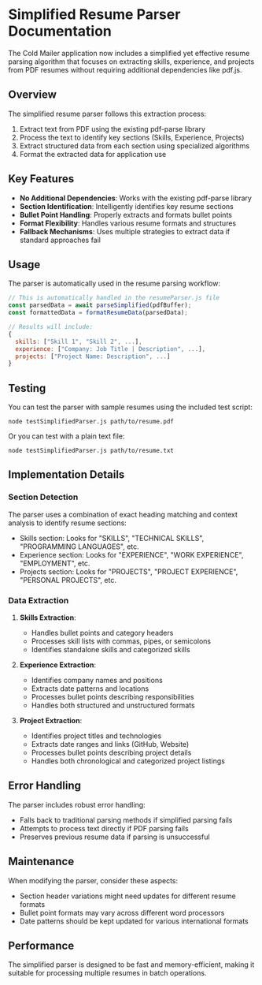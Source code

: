 # Simplified Resume Parser Documentation

The Cold Mailer application now includes a simplified yet effective resume parsing algorithm that focuses on extracting skills, experience, and projects from PDF resumes without requiring additional dependencies like pdf.js.

## Overview

The simplified resume parser follows this extraction process:

1. Extract text from PDF using the existing pdf-parse library
2. Process the text to identify key sections (Skills, Experience, Projects)
3. Extract structured data from each section using specialized algorithms
4. Format the extracted data for application use

## Key Features

- **No Additional Dependencies**: Works with the existing pdf-parse library
- **Section Identification**: Intelligently identifies key resume sections
- **Bullet Point Handling**: Properly extracts and formats bullet points
- **Format Flexibility**: Handles various resume formats and structures
- **Fallback Mechanisms**: Uses multiple strategies to extract data if standard approaches fail

## Usage

The parser is automatically used in the resume parsing workflow:

```javascript
// This is automatically handled in the resumeParser.js file
const parsedData = await parseSimplified(pdfBuffer);
const formattedData = formatResumeData(parsedData);

// Results will include:
{
  skills: ["Skill 1", "Skill 2", ...],
  experience: ["Company: Job Title | Description", ...],
  projects: ["Project Name: Description", ...]
}
```

## Testing

You can test the parser with sample resumes using the included test script:

```
node testSimplifiedParser.js path/to/resume.pdf
```

Or you can test with a plain text file:

```
node testSimplifiedParser.js path/to/resume.txt
```

## Implementation Details

### Section Detection

The parser uses a combination of exact heading matching and context analysis to identify resume sections:

- Skills section: Looks for "SKILLS", "TECHNICAL SKILLS", "PROGRAMMING LANGUAGES", etc.
- Experience section: Looks for "EXPERIENCE", "WORK EXPERIENCE", "EMPLOYMENT", etc.
- Projects section: Looks for "PROJECTS", "PROJECT EXPERIENCE", "PERSONAL PROJECTS", etc.

### Data Extraction

1. **Skills Extraction**:

   - Handles bullet points and category headers
   - Processes skill lists with commas, pipes, or semicolons
   - Identifies standalone skills and categorized skills

2. **Experience Extraction**:

   - Identifies company names and positions
   - Extracts date patterns and locations
   - Processes bullet points describing responsibilities
   - Handles both structured and unstructured formats

3. **Project Extraction**:
   - Identifies project titles and technologies
   - Extracts date ranges and links (GitHub, Website)
   - Processes bullet points describing project details
   - Handles both chronological and categorized project listings

## Error Handling

The parser includes robust error handling:

- Falls back to traditional parsing methods if simplified parsing fails
- Attempts to process text directly if PDF parsing fails
- Preserves previous resume data if parsing is unsuccessful

## Maintenance

When modifying the parser, consider these aspects:

- Section header variations might need updates for different resume formats
- Bullet point formats may vary across different word processors
- Date patterns should be kept updated for various international formats

## Performance

The simplified parser is designed to be fast and memory-efficient, making it suitable for processing multiple resumes in batch operations.
